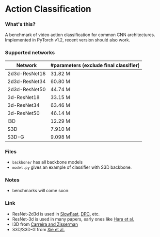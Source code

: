 # Action Classification

### What's this?
A benchmark of video action classification for common CNN architectures. Implemented in PyTorch v1.2, recent version should also work.

### Supported networks

| Network | #parameters (exclude final classifier) |
|----|----|
| 2d3d-ResNet18	| 31.82 M |
| 2d3d-ResNet34	| 60.80 M |
| 2d3d-ResNet50	| 44.74 M |
| 3d-ResNet18	| 33.15 M |
| 3d-ResNet34	| 63.46 M |
| 3d-ResNet50	| 46.14 M |
| I3D	| 12.29 M |
| S3D	| 7.910 M |
| S3D-G | 9.098 M |

### Files
* `backbone/` has all backbone models
* `model.py` gives an example of classifier with S3D backbone. 

### Notes
* benchmarks will come soon

### Link
* ResNet-2d3d is used in [SlowFast](https://github.com/facebookresearch/SlowFast),
[DPC](https://github.com/TengdaHan/DPC), etc.
* ResNet-3d is used in many papers, early ones like [Hara et al.](https://arxiv.org/abs/1711.09577)
* I3D from [Carreira and Zisserman](https://arxiv.org/abs/1705.07750)
* S3D/S3D-G from [Xie et al.](https://arxiv.org/abs/1712.04851)
